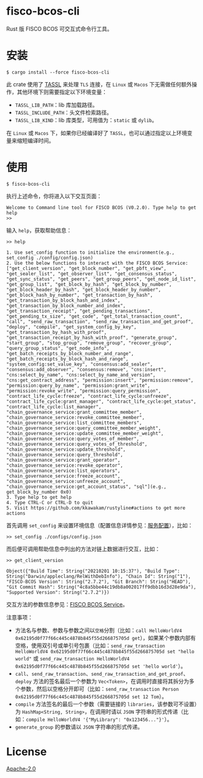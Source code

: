 # fisco-bcos-cli

Rust 版 FISCO BCOS 可交互式命令行工具。

# 安装

```shell
$ cargo install --force fisco-bcos-cli
```

此 crate 使用了 [TASSL](https://github.com/jntass/TASSL) 来处理 `TLS` 连接，在 `Linux` 或 `Macos` 下无需做任何额外操作，其他环境下则需要指定以下环境变量：

* `TASSL_LIB_PATH`：lib 库加载路径。
* `TASSL_INCLUDE_PATH`：头文件检索路径。
* `TASSL_LIB_KIND`：lib 库类型，可用值为：`static` 或 `dylib`。

在 `Linux` 或 `Macos` 下，如果你已经编译好了 `TASSL`，也可以通过指定以上环境变量来缩短编译时间。

# 使用

```shell
$ fisco-bcos-cli
```

执行上述命令，你将进入以下交互页面：

```shell
Welcome to Command line tool for FISCO BCOS (V0.2.0). Type help to get help
>>
```

输入 `help`，获取帮助信息：

```shell
>> help

1. Use set_config function to initialize the environment(e.g., set_config ./config/config.json)
2. Use the below functions to interact with the FISCO BCOS Service: ["get_client_version", "get_block_number", "get_pbft_view", "get_sealer_list", "get_observer_list", "get_consensus_status", "get_sync_status", "get_peers", "get_group_peers", "get_node_id_list", "get_group_list", "get_block_by_hash", "get_block_by_number", "get_block_header_by_hash", "get_block_header_by_number", "get_block_hash_by_number", "get_transaction_by_hash", "get_transaction_by_block_hash_and_index", "get_transaction_by_block_number_and_index", "get_transaction_receipt", "get_pending_transactions", "get_pending_tx_size", "get_code", "get_total_transaction_count", "call", "send_raw_transaction", "send_raw_transaction_and_get_proof", "deploy", "compile", "get_system_config_by_key", "get_transaction_by_hash_with_proof", "get_transaction_receipt_by_hash_with_proof", "generate_group", "start_group", "stop_group", "remove_group", "recover_group", "query_group_status", "get_node_info", "get_batch_receipts_by_block_number_and_range", "get_batch_receipts_by_block_hash_and_range", "system_config:set_value_key", "consensus:add_sealer", "consensus:add_observer", "consensus:remove", "cns:insert", "cns:select_by_name", "cns:select_by_name_and_version", "cns:get_contract_address", "permission:insert", "permission:remove", "permission:query_by_name", "permission:grant_write", "permission:revoke_write", "permission:query_permission", "contract_life_cycle:freeze", "contract_life_cycle:unfreeze", "contract_life_cycle:grant_manager", "contract_life_cycle:get_status", "contract_life_cycle:list_manager", "chain_governance_service:grant_committee_member", "chain_governance_service:revoke_committee_member", "chain_governance_service:list_committee_members", "chain_governance_service:query_committee_member_weight", "chain_governance_service:update_committee_member_weight", "chain_governance_service:query_votes_of_member", "chain_governance_service:query_votes_of_threshold", "chain_governance_service:update_threshold", "chain_governance_service:query_threshold", "chain_governance_service:grant_operator", "chain_governance_service:revoke_operator", "chain_governance_service:list_operators", "chain_governance_service:freeze_account", "chain_governance_service:unfreeze_account", "chain_governance_service:get_account_status", "sql"](e.g., get_block_by_number 0x0)
3. Type help to get help
4. Type CTRL-C or CTRL-D to quit
5. Visit https://github.com/kkawakam/rustyline#actions to get more actions
```

首先调用 `set_config` 来设置环境信息（配置信息详情参见：[服务配置](https://github.com/atomic-world/fisco-bcos-rust-sdk/tree/main/service#%E4%B8%80%E9%85%8D%E7%BD%AE)），比如：

```shell
>> set_config ./configs/config.json
```

而后便可调用帮助信息中列出的方法对链上数据进行交互，比如：

``` shell
>> get_client_version

Object({"Build Time": String("20210201 10:15:37"), "Build Type": String("Darwin/appleclang/RelWithDebInfo"), "Chain Id": String("1"), "FISCO-BCOS Version": String("2.7.2"), "Git Branch": String("HEAD"), "Git Commit Hash": String("4c8a5bbe44c19db8a002017ff9dbb16d3d28e9da"), "Supported Version": String("2.7.2")})
```

交互方法的参数信息参见：[FISCO BCOS Service](https://github.com/atomic-world/fisco-bcos-rust-sdk/tree/main/service#%E4%BD%BF%E7%94%A8)。

注意事项：

* 方法名与参数、参数与参数之间以`空格`分割（比如：`call HelloWorldV4 0x62195d0f77f66c445c4878b845f55d266875705d get`），如果某个参数内部有空格，使用双引号或单引号包裹（比如：`send_raw_transaction HelloWorldV4 0x62195d0f77f66c445c4878b845f55d266875705d set "hello world"` 或 `send_raw_transaction HelloWorldV4 0x62195d0f77f66c445c4878b845f55d266875705d set 'hello world'`）。
* `call`、`send_raw_transaction`、`send_raw_transaction_and_get_proof`、`deploy` 方法的签名最后一个参数为 `Vec<Token>`，在调用时直接将其拆分为多个参数，然后以空格分开即可（比如：`send_raw_transaction Person 0x62195d0f77f66c445c4878b845f55d266875705d set 12 Tom`）。
* `compile` 方法签名的最后一个参数（需要链接的 `libraries`，该参数可不设置）为 `HashMap<String, String>`，在调用时请以 `JSON` 字符串的形式传递（比如：`compile HelloWorldV4 '{"MyLibrary": "0x123456..."}'`）。
* `generate_group` 的参数请以 `JSON` 字符串的形式传递。

# License

[Apache-2.0](https://www.apache.org/licenses/LICENSE-2.0.txt)
